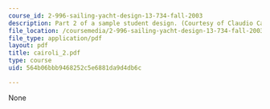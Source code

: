 ```yaml
---
course_id: 2-996-sailing-yacht-design-13-734-fall-2003
description: Part 2 of a sample student design. (Courtesy of Claudio Cairoli.)
file_location: /coursemedia/2-996-sailing-yacht-design-13-734-fall-2003/564b06bbb9468252c5e6881da9d4db6c_cairoli_2.pdf
file_type: application/pdf
layout: pdf
title: cairoli_2.pdf
type: course
uid: 564b06bbb9468252c5e6881da9d4db6c

---
```

None